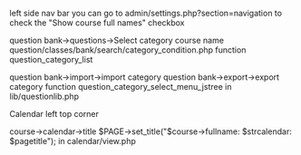 left side nav bar you can go to admin/settings.php?section=navigation to check the "Show course full names" checkbox

question bank->questions->Select category course name  question/classes/bank/search/category_condition.php function question_category_list

question bank->import->import category
question bank->export->export category function  question_category_select_menu_jstree in lib/questionlib.php

Calendar left top corner 

course->calendar->title $PAGE->set_title("$course->fullname: $strcalendar: $pagetitle"); in calendar/view.php
